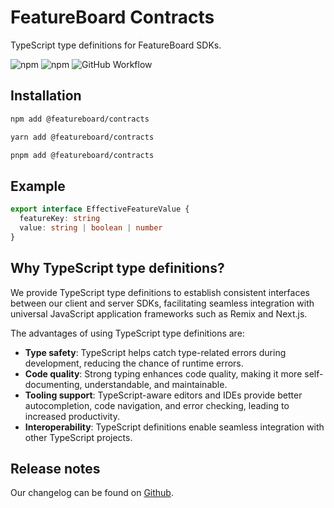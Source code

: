 # FeatureBoard Contracts

TypeScript type definitions for FeatureBoard SDKs.

![npm](https://img.shields.io/npm/v/%40featureboard%2Fcontracts?logo=npm) ![npm](https://img.shields.io/npm/dt/%40featureboard%2Fcontracts) ![GitHub Workflow](https://img.shields.io/github/actions/workflow/status/arkahna/featureboard-sdks/main.yml?logo=github)


## Installation


```bash
npm add @featureboard/contracts
```
```bash
yarn add @featureboard/contracts
```
```bash
pnpm add @featureboard/contracts
```

## Example

```typescript
export interface EffectiveFeatureValue {
  featureKey: string
  value: string | boolean | number
}
```

## Why TypeScript type definitions?

We provide TypeScript type definitions to establish consistent interfaces between our client and server SDKs, facilitating seamless integration with universal JavaScript application frameworks such as Remix and Next.js.

The advantages of using TypeScript type definitions are:

- **Type safety**: TypeScript helps catch type-related errors during development, reducing the chance of runtime errors.
- **Code quality**: Strong typing enhances code quality, making it more self-documenting, understandable, and maintainable.
- **Tooling support**: TypeScript-aware editors and IDEs provide better autocompletion, code navigation, and error checking, leading to increased productivity.
- **Interoperability**: TypeScript definitions enable seamless integration with other TypeScript projects.

## Release notes

Our changelog can be found on [Github](https://github.com/arkahna/featureboard-sdks/blob/main/libs/contracts/CHANGELOG.md).
